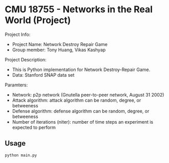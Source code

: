 CMU 18755 - Networks in the Real World (Project)
====

Project Info:
- Project Name: Network Destroy Repair Game
- Group member: Tony Huang, Vikas Kashyap

Project Description:
- This is Python implementation for Network Destroy-Repair Game.
- Data: Stanford SNAP data set

Paramters:
- Network: p2p network (Gnutella peer-to-peer network, August 31 2002)
- Attack algorithm: attack algorithm can be random, degree, or betweeness
- Defense algorithm: defense algorithm can be random, degree, or betweeness
- Number of iterations (niter): number of time steps an experiment is expected to perform

## Usage

```python main.py```

